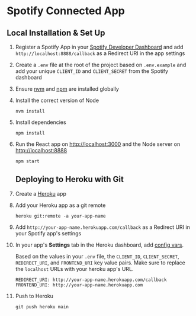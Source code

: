 # Spotify Connected App


## Local Installation & Set Up

1. Register a Spotify App in your [Spotify Developer Dashboard](https://developer.spotify.com/dashboard/) and add `http://localhost:8888/callback` as a Redirect URI in the app settings

2. Create a `.env` file at the root of the project based on `.env.example` and add your unique `CLIENT_ID` and `CLIENT_SECRET` from the Spotify dashboard

3. Ensure [nvm](https://github.com/nvm-sh/nvm) and [npm](https://www.npmjs.com/) are installed globally

4. Install the correct version of Node

   ```shell
   nvm install
   ```

5. Install dependencies

   ```shell
   npm install
   ```

6. Run the React app on <http://localhost:3000> and the Node server on <http://localhost:8888>

   ```shell
   npm start
   ```

   ## Deploying to Heroku with Git

7. Create a [Heroku](https://www.heroku.com/) app

8. Add your Heroku app as a git remote

   ```shell
   heroku git:remote -a your-app-name
   ```

9. Add `http://your-app-name.herokuapp.com/callback` as a Redirect URI in your Spotify app's settings

10. In your app's **Settings** tab in the Heroku dashboard, add [config vars](https://devcenter.heroku.com/articles/config-vars#using-the-heroku-dashboard).

    Based on the values in your `.env` file, the `CLIENT_ID`, `CLIENT_SECRET`, `REDIRECT_URI`, and `FRONTEND_URI` key value pairs. Make sure to replace the `localhost` URLs with your heroku app's URL.

    ```env
    REDIRECT_URI: http://your-app-name.herokuapp.com/callback
    FRONTEND_URI: http://your-app-name.herokuapp.com
    ```

11. Push to Heroku

    ```shell
    git push heroku main
    ```
